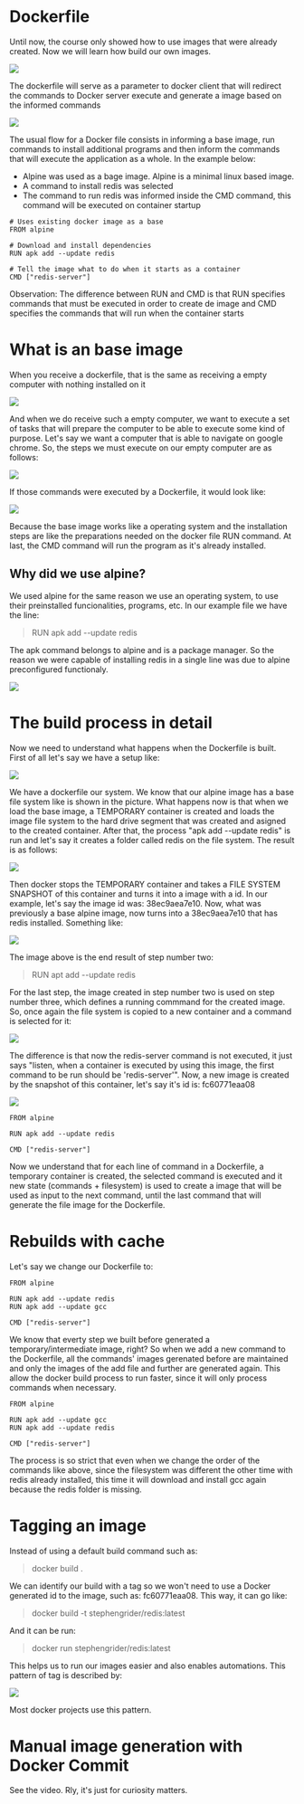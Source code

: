 # Dockerfile

Until now, the course only showed how to use images that were already created. Now we will learn how build our own images.

![](images/01.png)

The dockerfile will serve as a parameter to docker client that will redirect the commands to Docker server execute and generate a image based on the informed commands

![](images/02.png)

The usual flow for a Docker file consists in informing a base image, run commands to install additional programs and then inform the commands that will execute the application as a whole. In the example below:

- Alpine was used as a bage image. Alpine is a minimal linux based image.
- A command to install redis was selected
- The command to run redis was informed inside the CMD command, this command will be executed on container startup

```
# Uses existing docker image as a base
FROM alpine

# Download and install dependencies
RUN apk add --update redis

# Tell the image what to do when it starts as a container
CMD ["redis-server"]
```

Observation: The difference between RUN and CMD is that RUN specifies commands that must be executed in order to create de image and CMD specifies the commands that will run when the container starts

# What is an base image

When you receive a dockerfile, that is the same as receiving a empty computer with nothing installed on it

![](images/03.png)

And when we do receive such a empty computer, we want to execute a set of tasks that will prepare the computer to be able to execute some kind of purpose. Let's say we want a computer that is able to navigate on google chrome. So, the steps we must execute on our empty computer are as follows:

![](images/04.png)

If those commands were executed by a Dockerfile, it would look like:

![](images/05.png)

Because the base image works like a operating system and the installation steps are like the preparations needed on the docker file RUN command. At last, the CMD command will run the program as it's already installed.


## Why did we use alpine?

We used alpine for the same reason we use an operating system, to use their preinstalled funcionalities, programs, etc. In our example file we have the line:

> RUN apk add --update redis

The apk command belongs to alpine and is a package manager. So the reason we were capable of installing redis in a single line was due to alpine preconfigured functionaly.

![](images/06.png)

# The build process in detail

Now we need to understand what happens when the Dockerfile is built. First of all let's say we have a setup like:

![](images/07.png)

We have a dockerfile our system. We know that our alpine image has a base file system like is shown in the picture. What happens now is that when we load the base image, a TEMPORARY container is created and loads the image file system to the hard drive segment that was created and asigned to the created container. After that, the process "apk add --update redis" is run and let's say it creates a folder called redis on the file system. The result is as follows:

![](images/08.png)

Then docker stops the TEMPORARY container and takes a FILE SYSTEM SNAPSHOT of this container and turns it into a image with a id. In our example, let's say the image id was: 38ec9aea7e10. Now, what was previously a base alpine image, now turns into a 38ec9aea7e10 that has redis installed. Something like:

![](images/09.png)

The image above is the end result of step number two:

> RUN apt add --update redis

For the last step, the image created in step number two is used on step number three, which defines a running commmand for the created image. So, once again the file system is copied to a new container and a command is selected for it:

![](images/10.png)

The difference is that now the redis-server command is not executed, it just says "listen, when a container is executed by using this image, the first command to be run should be 'redis-server'". Now, a new image is created by the snapshot of this container, let's say it's id is: fc60771eaa08

![](images/10.png)

```
FROM alpine

RUN apk add --update redis

CMD ["redis-server"]
```

Now we understand that for each line of command in a Dockerfile, a temporary container is created, the selected command is executed and it new state (commands + filesystem) is used to create a image that will be used as input to the next command, until the last command that will generate the file image for the Dockerfile.

# Rebuilds with cache

Let's say we change our Dockerfile to:

```
FROM alpine

RUN apk add --update redis
RUN apk add --update gcc

CMD ["redis-server"]
```

We know that everty step we built before generated a temporary/intermediate image, right? So when we add a new command to the Dockerfile, all the commands' images gerenated before are maintained and only the images of the add file and further are generated again. This allow the docker build process to run faster, since it will only process commands when necessary. 

```
FROM alpine

RUN apk add --update gcc
RUN apk add --update redis

CMD ["redis-server"]
```

The process is so strict that even when we change the order of the commands like above, since the filesystem was different the other time with redis already installed, this time it will download and install gcc again because the redis folder is missing.

# Tagging an image

Instead of using a default build command such as:

> docker build .

We can identify our build with a tag so we won't need to use a Docker generated id to the image, such as: fc60771eaa08. This way, it can go like:

> docker build -t stephengrider/redis:latest

And it can be run:

> docker run stephengrider/redis:latest

This helps us to run our images easier and also enables automations. This pattern of tag is described by:

![](images/12.png)

Most docker projects use this pattern.


# Manual image generation with Docker Commit

See the video. Rly, it's just for curiosity matters.

